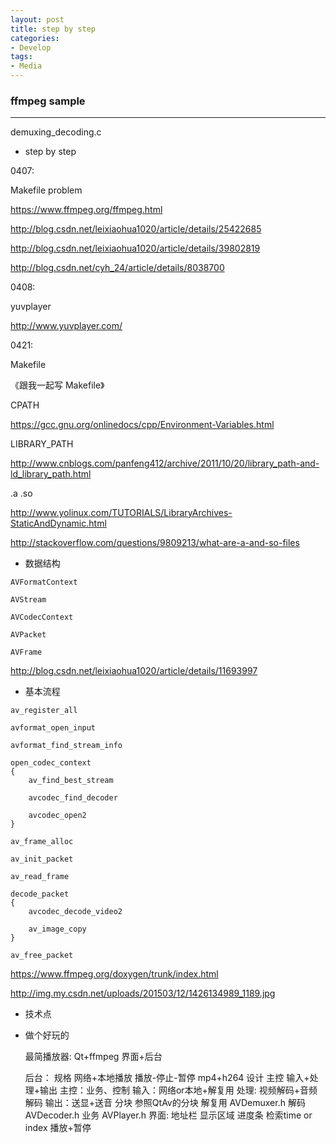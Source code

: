 ```yaml
---
layout: post
title: step by step
categories:
- Develop
tags:
- Media
---
```


### ffmpeg sample
------------
demuxing_decoding.c

* step by step

0407:

Makefile problem 

https://www.ffmpeg.org/ffmpeg.html

http://blog.csdn.net/leixiaohua1020/article/details/25422685

http://blog.csdn.net/leixiaohua1020/article/details/39802819

http://blog.csdn.net/cyh_24/article/details/8038700

0408:

yuvplayer

http://www.yuvplayer.com/

0421:

Makefile

《跟我一起写 Makefile》

CPATH

 https://gcc.gnu.org/onlinedocs/cpp/Environment-Variables.html

LIBRARY_PATH

 http://www.cnblogs.com/panfeng412/archive/2011/10/20/library_path-and-ld_library_path.html

.a .so

 http://www.yolinux.com/TUTORIALS/LibraryArchives-StaticAndDynamic.html

 http://stackoverflow.com/questions/9809213/what-are-a-and-so-files

* 数据结构

``` 
AVFormatContext

AVStream

AVCodecContext

AVPacket

AVFrame

```

http://blog.csdn.net/leixiaohua1020/article/details/11693997


* 基本流程

```
av_register_all

avformat_open_input

avformat_find_stream_info

open_codec_context
{
    av_find_best_stream    

    avcodec_find_decoder

    avcodec_open2
}

av_frame_alloc

av_init_packet

av_read_frame

decode_packet
{
    avcodec_decode_video2    

    av_image_copy
}

av_free_packet

```

https://www.ffmpeg.org/doxygen/trunk/index.html

http://img.my.csdn.net/uploads/201503/12/1426134989_1189.jpg

* 技术点



* 做个好玩的

  最简播放器:
    Qt+ffmpeg
    界面+后台

    后台：
        规格
            网络+本地播放
            播放-停止-暂停
            mp4+h264
        设计
                 主控
            输入+处理+输出
            主控：业务、控制
            输入：网络or本地+解复用
            处理: 视频解码+音频解码
            输出：送显+送音
        分块
            参照QtAv的分块
            解复用 AVDemuxer.h
            解码   AVDecoder.h
            业务   AVPlayer.h
    界面:
        地址栏
        显示区域
        进度条
        检索time or index
        播放+暂停
            



        



